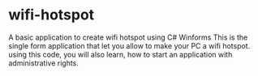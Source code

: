 # wifi-hotspot
A basic application to create wifi hotspot using C# Winforms
This is the single form application that let you allow to make your PC a wifi hotspot.
using this code, you will also learn, how to start an application with administrative rights.

